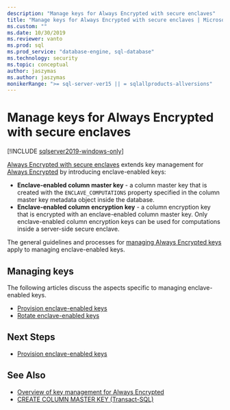 ```yaml
---
description: "Manage keys for Always Encrypted with secure enclaves"
title: "Manage keys for Always Encrypted with secure enclaves | Microsoft Docs"
ms.custom: ""
ms.date: 10/30/2019
ms.reviewer: vanto
ms.prod: sql
ms.prod_service: "database-engine, sql-database"
ms.technology: security
ms.topic: conceptual
author: jaszymas
ms.author: jaszymas
monikerRange: ">= sql-server-ver15 || = sqlallproducts-allversions"
---
```

# Manage keys for Always Encrypted with secure enclaves
[!INCLUDE [sqlserver2019-windows-only](../../../includes/applies-to-version/sqlserver2019-windows-only.md)]

[Always Encrypted with secure enclaves](always-encrypted-enclaves.md) extends key management for [Always Encrypted](always-encrypted-database-engine.md) by introducing enclave-enabled keys: 

- **Enclave-enabled column master key** - a column master key that is created with the `ENCLAVE_COMPUTATIONS` property specified in the column master key metadata object inside the database. 
- **Enclave-enabled column encryption key** - a column encryption key that is encrypted with an enclave-enabled column master key. Only enclave-enabled column encryption keys can be used for computations inside a server-side secure enclave. 

The general guidelines and processes for [managing Always Encrypted keys](overview-of-key-management-for-always-encrypted.md) apply to managing enclave-enabled keys. 

## Managing keys

The following articles discuss the aspects specific to managing enclave-enabled keys.

- [Provision enclave-enabled keys](always-encrypted-enclaves-provision-keys.md)
- [Rotate enclave-enabled keys](always-encrypted-enclaves-rotate-keys.md)

## Next Steps
- [Provision enclave-enabled keys](always-encrypted-enclaves-provision-keys.md)

## See Also  
- [Overview of key management for Always Encrypted](overview-of-key-management-for-always-encrypted.md)
- [CREATE COLUMN MASTER KEY (Transact-SQL)](../../../t-sql/statements/create-column-master-key-transact-sql.md)
